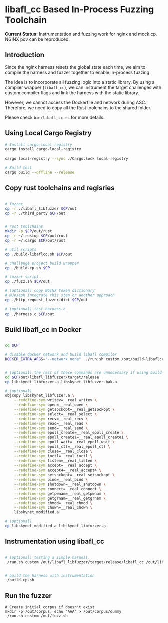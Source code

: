 # libafl\_cc Based In-Process Fuzzing Toolchain

**Current Status:** Instrumentation and fuzzing work for nginx and mock cp. NGINX pov can be reproduced.

## Introduction

Since the nginx harness resets the global state each time, we aim to compile the harness and fuzzer together to enable in-process fuzzing. 

The idea is to incorporate all fuzzing logic into a static library. By using a compiler wrapper (`libafl_cc`), we can instrument the target challenges with custom compiler flags and link the harness with the static library. 

However, we cannot access the Dockerfile and network during ASC. Therefore, we need to copy all the Rust toolchains to the shared folder. 

Please check `bin/libafl_cc.rs` for more details.

## Using Local Cargo Registry

```bash
# Install cargo-local-registry
cargo install cargo-local-registry

cargo local-registry --sync ./Cargo.lock local-registry

# Build test
cargo build --offline --release
```

## Copy rust toolchains and regisries

```bash

# fuzzer
cp -r ./libafl_libfuzzer $CP/out
cp -r ./third_party $CP/out


# rust toolchains
mkdir -p $CP/out/rust
cp -r ~/.rustup $CP/out/rust
cp -r ~/.cargo $CP/out/rust

# util scripts
cp ./build-libaflcc.sh $CP/out

# challenge project build wrapper
cp ./build-cp.sh $CP

# fuzzer script
cp ./fuzz.sh $CP/out

# (optional) copy NGINX token dictionary
# @Joseph integrate this step or another approach
cp ./http_request_fuzzer.dict $CP/out

# (optional) test harness.c
cp ./harness.c $CP/out
```

## Build libafl\_cc in Docker

```bash

cd $CP

# disable docker network and build libafl compiler
DOCKER_EXTRA_ARGS="--network none"  ./run.sh custom /out/build-libaflcc.sh


# (optional) the rest of these commands are unnecessary if using build-cp.sh (see section below)
cd $CP/out/libafl_libfuzzer/target/release
cp libskynet_libfuzzer.a libskynet_libfuzzer.bak.a

# (optional)
objcopy libskynet_libfuzzer.a \
    --redefine-sym writev=__real_writev \
    --redefine-sym open=__real_open \
    --redefine-sym getsockopt=__real_getsockopt \
    --redefine-sym select=__real_select \
    --redefine-sym recv=__real_recv \
    --redefine-sym read=__real_read \
    --redefine-sym send=__real_send \
    --redefine-sym epoll_create=__real_epoll_create \
    --redefine-sym epoll_create1=__real_epoll_create1 \
    --redefine-sym epoll_wait=__real_epoll_wait \
    --redefine-sym epoll_ctl=__real_epoll_ctl \
    --redefine-sym close=__real_close \
    --redefine-sym ioctl=__real_ioctl \
    --redefine-sym listen=__real_listen \
    --redefine-sym accept=__real_accept \
    --redefine-sym accept4=__real_accept4 \
    --redefine-sym setsockopt=__real_setsockopt \
    --redefine-sym bind=__real_bind \
    --redefine-sym shutdown=__real_shutdown \
    --redefine-sym connect=__real_connect \
    --redefine-sym getpwnam=__real_getpwnam \
    --redefine-sym getgrnam=__real_getgrnam \
    --redefine-sym chmod=__real_chmod \
    --redefine-sym chown=__real_chown \
    libskynet_modified.a

# (optional)
cp libskynet_modified.a libskynet_libfuzzer.a
```

## Instrumentation using libafl\_cc

```bash

# (optional) testing a simple harness
./run.sh custom /out/libafl_libfuzzer/target/release/libafl_cc /out/libafl_libfuzzer/harness.c -o /out/target


# build the harness with instrumentation
./build-cp.sh

```

## Run the fuzzer

```
# Create initial corpus if doesn't exist
mkdir -p /out/corpus; echo "AAA" > /out/corpus/dummy
./run.sh custom /out/fuzz.sh
```

